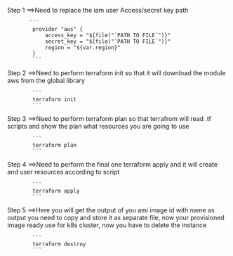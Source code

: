 Step 1 ==>Need to replace the iam user Access/secret key path
           
           ```
            provider "aws" {
                access_key = "${file("`PATH TO FILE`")}"
                secret_key = "${file("`PATH TO FILE`")}"
                region = "${var.region}"
            } 
            ```
            
Step 2 ==>Need to perform terraform init so that it will download the module aws from the global library
            
            ```
            terraform init 
            ```
            
Step 3 ==>Need to perform terraform plan so that terrafrom will read .tf scripts and show the plan what resources you are going to use
           
            ```
            terraform plan 
            ```
            
Step 4 ==>Need to perform the final one terraform apply and it will create and user resources according to script
            
            ```
            terraform apply
            ```
            
Step 5 ==>Here you will get the output of you ami image id with name as output you need to copy and store it as separate file, now your provisioned image ready use for k8s cluster, now you have to delete the instance 
            
            ```
            terraform destroy
            ```
